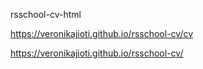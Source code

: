 rsschool-cv-html

https://veronikajioti.github.io/rsschool-cv/cv


https://veronikajioti.github.io/rsschool-cv/
